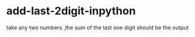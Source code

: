 # add-last-2digit-inpython
take any two numbers ,the sum of the  last one digit should be the output 
